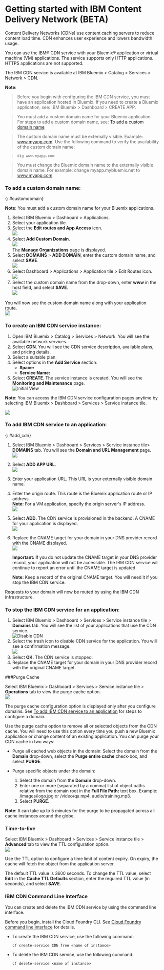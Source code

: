 # Getting started with IBM Content Delivery Network (BETA)

Content Delivery Networks (CDNs) use content caching servers to reduce content load time. CDN enhances user experience and lowers bandwidth usage.

You can use the IBM&reg; CDN service with your Bluemix&reg; application or virtual machine (VM) applications. The service supports only HTTP applications. HTTPS applications are not supported. 

The IBM CDN service is available at IBM Bluemix > Catalog > Services > Network > CDN.

**Note:**  
> Before you begin with configuring the IBM CDN service, you must have an application hosted in Bluemix. If you need to create a Bluemix application, see: IBM Bluemix > Dashboard > CREATE APP.  

> You must add a custom domain name for your Bluemix application. For steps to add a custom domain name, see: [To add a custom domain name](index.html#customdomain)  

>The custom domain name must be externally visible. Example: www.myapp.com. Use the following command to verify the availability of the custom domain name:  

>```
>dig www.myapp.com
>```

>You must change the Bluemix domain name to the externally visible domain name. For example: change myapp.mybluemix.net to www.myapp.com.  

### To add a custom domain name: 
{: #customdomain}

**Note:** You must add a custom domain name for your Bluemix applications. 

1. Select IBM Bluemix > Dashboard > Applications.
2. Select your application tile.
3. Select the **Edit routes and App Access** icon.  
![](images/edit_route_icon.png)
4. Select **Add Custom Domain**.  
![](images/add_custom_domain.png)  
The **Manage Organizations** page is displayed.
5. Select **DOMAINS** > **ADD DOMAIN**, enter the custom domain name, and select **SAVE**.  
![](images/save_custom_domain.png)  
6. Select Dashboard > Applications > Application tile > Edit Routes icon.  
![](images/edit_route_icon.png)
7. Select the custom domain name from the drop-down, enter **www** in the host field, and select **SAVE**.  
![](images/edit_route.png)  

You will now see the custom domain name along with your application route.  
![](images/two_routes.png)  

### To create an IBM CDN service instance:
1. Open IBM Bluemix > Catalog > Services > Network. You will see the available network services.
2. Select **CDN**. You will see the CDN service description, available plans, and pricing details. 
3. Select a suitable plan. 
4. Select options in the **Add Service** section:
	* **Space:**
	* **Service Name:**
5. Select **CREATE**. The service instance is created. You will see the **Monitoring and Maintenance** page.  
![Initial View](images/initial_view.png)  
	

**Note:** You can access the IBM CDN service configuration pages anytime by selecting IBM Bluemix > Dashboard > Services > Service instance tile.  

![](images/service_instance.png)  

### To add IBM CDN service to an application:
{: #add_cdn}

1. Select IBM Bluemix > Dashboard > Services > Service instance tile> **DOMAINS** tab. You will see the **Domain and URL Management** page.  
![](images/tab_domain.png)  
2. Select **ADD APP URL**.  
![](images/url_icon.png) 
3. Enter your application URL. This URL is your externally visible domain name.  
4. Enter the origin route. This route is the Bluemix application route or IP address.  
**Note:** For a VM application, specify the origin server's IP address.  
![](images/addurl.png)
5. Select **ADD**. The CDN service is provisioned in the backend. A CNAME for your application is displayed.  
![](images/addcname1.png)
6. Replace the CNAME target for your domain in your DNS provider record with the CNAME displayed.  
![](images/cname.png)

	**Important:** If you do not update the CNAME target in your DNS provider record, your application will not be accessible. The IBM CDN service will continue to report an error until the CNAME target is updated.

	**Note:** Keep a record of the original CNAME target. You will need it if you stop the IBM CDN service.

Requests to your domain will now be routed by using the IBM CDN infrastructure.

### To stop the IBM CDN service for an application:  

1. Select IBM Bluemix > Dashboard > Services > Service instance tile > **Domains** tab. You will see the list of your applications that use the CDN service.  
![Disable CDN](images/deletecdn.png)
2. Select the trash icon to disable CDN service for the application. You will see a confirmation message.  
![](images/confirm_msg.png)
3. Select **OK**. The CDN service is stopped.
4. Replace the CNAME target for your domain in your DNS provider record with the original CNAME target.


###Purge Cache

Select IBM Bluemix > Dashboard > Services > Service instance tile > **Operations** tab to view the purge cache option.  
![](images/tab_op.png)

The purge cache configuration option is displayed only after you configure domains. See [To add IBM CDN service to an application](index.html#add_cdn) for steps to configure a domain.

Use the purge cache option to remove all or selected objects from the CDN cache. You will need to use this option every time you push a new Bluemix application or change content of an existing application. You can purge your CDN cache in two ways:

* Purge all cached web objects in the domain: Select the domain from the **Domain** drop-down, select the **Purge entire cache** check-box, and select **PURGE**.  

* Purge specific objects under the domain:  
	1. Select the domain from the **Domain** drop-down.  
	2. Enter one or more (separated by a comma) list of object paths relative from the domain root in the **Full File Path:** text box. Example: /images/logo.jpg or /video/qa.mp4, audio/training.mp3.  
	3. Select **PURGE**.

**Note:** It can take up to 5 minutes for the purge to be propagated across all cache instances around the globe.

### Time-to-live

Select IBM Bluemix > Dashboard > Services > Service instance tile > **Advanced** tab to view the TTL configuration option.  
![](images/tab_adv.png)  

Use the TTL option to configure a time limit of content expiry. On expiry, the cache will fetch the object from the application server.  

The default TTL value is 3600 seconds. To change the TTL value, select **Edit** in the **Cache TTL Defaults** section, enter the required TTL value (in seconds), and select **SAVE**. 

### IBM CDN Command Line Interface

You can create and delete the IBM CDN service by using the command line interface. 

Before you begin, install the Cloud Foundry CLI. See [Cloud Foundry command line interface](https://www.{DomainName}/docs/cli/downloads.html) for details.

* To create the IBM CDN service, use the following command:

	```
	cf create-service CDN free <name of instance>
	```

* To delete the IBM CDN service, use the following command:

	```
	cf delete-service <name of instance>
	```





